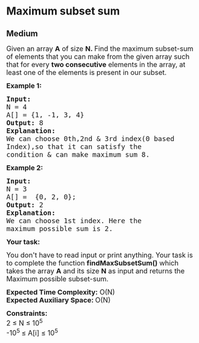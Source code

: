 # Maximum subset sum
## Medium
<div class="problems_problem_content__Xm_eO"><p><span style="font-size: 18px;">Given an array&nbsp;<strong>A</strong> of size&nbsp;<strong>N.&nbsp;</strong>Find the maximum subset-sum of elements that you can make from the given array such that for every <strong>two consecutive</strong> elements in the array, at least one of the elements is present in our subset.<strong>&nbsp;</strong></span></p>
<p><span style="font-size: 18px;"><strong>Example 1:</strong></span></p>
<pre><span style="font-size: 18px;"><strong>Input: 
</strong>N = 4
A[] = {1, -1, 3, 4}
<strong>Output: </strong>8
<strong>Explanation: </strong>
We can choose 0th,2nd &amp; 3rd index(0 based <br>Index),so that it can satisfy the <br>condition &amp; can make maximum sum 8. 
</span></pre>
<p><span style="font-size: 18px;"><strong>Example 2:</strong></span></p>
<pre><span style="font-size: 18px;"><strong>Input: 
</strong>N = 3
A[] =  {0, 2, 0};
<strong>Output: </strong>2
<strong>Explanation: </strong>
We can choose 1st index. Here the <br>maximum possible sum is 2.</span></pre>
<p><span style="font-size: 18px;"><strong>Your task:</strong></span></p>
<p><span style="font-size: 18px;">You don't have to read input or print anything. Your task is to complete the function <strong>findMaxSubsetSum()</strong> which takes the array <strong>A</strong> and its size <strong>N</strong> as input and returns the Maximum possible subset-sum.</span></p>
<p><span style="font-size: 18px;"><strong>Expected Time Complexity:</strong> O(N)</span><br><span style="font-size: 18px;"><strong>Expected Auxiliary Space:&nbsp;</strong>O(N)</span></p>
<p><span style="font-size: 18px;"><strong>Constraints:</strong><br>2 ≤ N ≤ 10<sup>5</sup><br>-10<sup>5&nbsp;</sup>≤ A[i] ≤ 10<sup>5</sup></span></p></div>